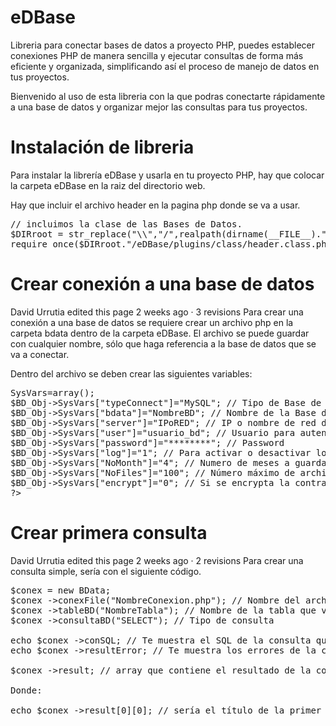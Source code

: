 # eDBase
Libreria para conectar bases de datos a proyecto PHP, puedes establecer conexiones PHP de manera sencilla y ejecutar consultas de forma más eficiente y organizada, simplificando así el proceso de manejo de datos en tus proyectos.

Bienvenido al uso de esta libreria con la que podras conectarte rápidamente a una base de datos y organizar mejor las consultas para tus proyectos.

# Instalación de libreria
Para instalar la librería eDBase y usarla en tu proyecto PHP, hay que colocar la carpeta eDBase en la raiz del directorio web.

Hay que incluir el archivo header en la pagina php donde se va a usar.

<pre>
// incluimos la clase de las Bases de Datos.
$DIRroot = str_replace("\\","/",realpath(dirname(__FILE__)."/../../..").'/');
require_once($DIRroot."/eDBase/plugins/class/header.class.php");
</pre>

# Crear conexión a una base de datos
 
David Urrutia edited this page 2 weeks ago · 3 revisions
Para crear una conexión a una base de datos se requiere crear un archivo php en la carpeta bdata dentro de la carpeta eDBase. El archivo se puede guardar con cualquier nombre, sólo que haga referencia a la base de datos que se va a conectar.

Dentro del archivo se deben crear las siguientes variables:

<pre>
<?
$BD_Obj->SysVars=array();
$BD_Obj->SysVars["typeConnect"]="MySQL"; // Tipo de Base de Datos. ODBC,SyBase,MsSQL,MySQL,ORA(Oracle),PG(PostGres).
$BD_Obj->SysVars["bdata"]="NombreBD"; // Nombre de la Base de Datos.
$BD_Obj->SysVars["server"]="IPoRED"; // IP o nombre de red del Servidor.
$BD_Obj->SysVars["user"]="usuario_bd"; // Usuario para autentificar
$BD_Obj->SysVars["password"]="********"; // Password
$BD_Obj->SysVars["log"]="1"; // Para activar o desactivar logs, se guardaran en carpeta _conSQL_ dentro de _eDBase_. _0(desactivado), 1(activado)_
$BD_Obj->SysVars["NoMonth"]="4"; // Numero de meses a guardar.
$BD_Obj->SysVars["NoFiles"]="100"; // Número máximo de archivos a guardar.
$BD_Obj->SysVars["encrypt"]="0"; // Si se encrypta la contraseña o no, más adelante se explica como activarla
?>
</pre>

# Crear primera consulta
 
David Urrutia edited this page 2 weeks ago · 2 revisions
Para crear una consulta simple, sería con el siguiente código.
<pre>
$conex = new BData;
$conex ->conexFile("NombreConexion.php"); // Nombre del archivo de conexión
$conex ->tableBD("NombreTabla"); // Nombre de la tabla que vas a consultar
$conex ->consultaBD("SELECT"); // Tipo de consulta

echo $conex ->conSQL; // Te muestra el SQL de la consulta que estás haciendo.
echo $conex ->resultError; // Te muestra los errores de la consulta ejecutada, sí no hay aparece vacío.

$conex ->result; // array que contiene el resultado de la consulta.

Donde:

echo $conex ->result[0][0]; // sería el título de la primer columna. El primer array serían las filas y el segundo las columnas
</pre>

